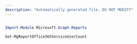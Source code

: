 ```yaml
---
description: "Automatically generated file. DO NOT MODIFY"
---
```


```powershell

Import-Module Microsoft.Graph.Reports

Get-MgReportOffice365ServiceUserCount

```